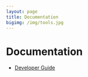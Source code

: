 ```yaml
---
layout: page
title: Documentation
bigimg: /img/tools.jpg
---
```


# Documentation

- [Developer Guide](https://ksch-workflows.atlassian.net/wiki/spaces/DEV)
